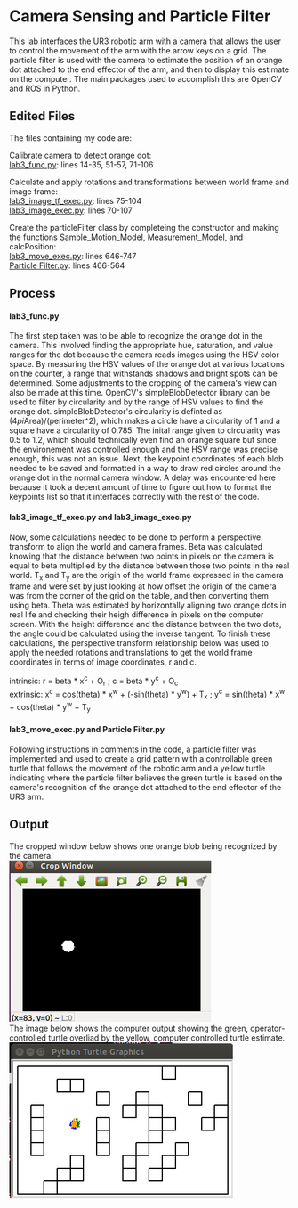 # Camera Sensing and Particle Filter
This lab interfaces the UR3 robotic arm with a camera that allows the user to control the movement of the arm with the arrow keys on a grid. The particle filter is used with 
the camera to estimate the position of an orange dot attached to the end effector of the arm, and then to display this estimate on the computer. The main packages used to accomplish 
this are OpenCV and ROS in Python.

## Edited Files
The files containing my code are:    

Calibrate camera to detect orange dot:  
[lab3_func.py](https://github.com/monk200/Robotics_with_UR3_and_Gazebo/blob/main/Camera_Sensing_and_Particle_FIlter/lab3_func.py): lines 14-35, 51-57, 71-106  
  
Calculate and apply rotations and transformations between world frame and image frame:  
[lab3_image_tf_exec.py](https://github.com/monk200/Robotics_with_UR3_and_Gazebo/blob/main/Camera_Sensing_and_Particle_FIlter/lab3_image_tf_exec.py): lines 75-104  
[lab3_image_exec.py](https://github.com/monk200/Robotics_with_UR3_and_Gazebo/blob/main/Camera_Sensing_and_Particle_FIlter/lab3_image_exec.py): lines 70-107  
  
Create the particleFilter class by completeing the constructor and making the functions Sample_Motion_Model, Measurement_Model, and calcPosition:  
[lab3_move_exec.py](https://github.com/monk200/Robotics_with_UR3_and_Gazebo/blob/main/Camera_Sensing_and_Particle_FIlter/lab3_move_exec.py): lines 646-747  
[Particle Filter.py](https://github.com/monk200/Robotics_with_UR3_and_Gazebo/blob/main/Camera_Sensing_and_Particle_FIlter/Particle%20Filter.py): lines 466-564

## Process
#### lab3_func.py
The first step taken was to be able to recognize the orange dot in the camera. This involved finding the appropriate hue, saturation, and value ranges for the dot because the 
camera reads images using the HSV color space. By measuring the HSV values of the orange dot at various locations on the counter, a range that withstands shadows and bright spots 
can be determined. Some adjustments to the cropping of the camera's view can also be made at this time. OpenCV's simpleBlobDetector library can be used to filter by circularity 
and by the range of HSV values to find the orange dot. simpleBlobDetector's circularity is definted as (4*pi*Area)/(perimeter^2), which makes a circle have a circularity of 1 and 
a square have a circularity of 0.785. The inital range given to circularity was 0.5 to 1.2, which should technically even find an orange square but since the environement was 
controlled enough and the HSV range was precise enough, this was not an issue. Next, the keypoint coordinates of each blob needed to be saved and formatted in a way to draw red 
circles around the orange dot in the normal camera window. A delay was encountered here because it took a decent amount of time to figure out how to format the keypoints list so 
that it interfaces correctly with the rest of the code.
#### lab3_image_tf_exec.py and lab3_image_exec.py
Now, some calculations needed to be done to perform a perspective transform to align the world and camera frames. Beta was calculated knowing that the distance between two points 
in pixels on the camera is equal to beta multiplied by the distance between those two points in the real world. T<sub>x</sub> and T<sub>y</sub> are the origin of the world frame 
expressed in the camera frame and were set by just looking at how offset the origin of the camera was from the corner of the grid on the table, and then converting them using beta. Theta was 
estimated by horizontally aligning two orange dots in real life and checking their heigh difference in pixels on the computer screen. With the height difference and the distance 
between the two dots, the angle could be calculated using the inverse tangent. To finish these calculations, the perspective transform relationship below was used to apply the 
needed rotations and translations to get the world frame coordinates in terms of image coordinates, r and c.  
  
intrinsic: r = beta * x<sup>c</sup> + O<sub>r</sub> ; c = beta * y<sup>c</sup> + O<sub>c</sub>  
extrinsic: x<sup>c</sup> = cos(theta) * x<sup>w</sup> + (-sin(theta) * y<sup>w</sup>) + T<sub>x</sub> ; y<sup>c</sup> = sin(theta) * x<sup>w</sup> + cos(theta) * y<sup>w</sup> + T<sub>y</sub>  
#### lab3_move_exec.py and Particle Filter.py
Following instructions in comments in the code, a particle filter was implemented and used to create a grid pattern with a controllable green turtle that follows the movement of 
the robotic arm and a yellow turtle indicating where the particle filter believes the green turtle is based on the camera's recognition of the orange dot attached to the end effector of the UR3 arm.

## Output
The cropped window below shows one orange blob being recognized by the camera.  
![Cropped Window](dot.png "Cropped Window")  
The image below shows the computer output showing the green, operator-controlled turtle overliad by the yellow, computer controlled turtle estimate.  
![Turtle](turtle.png "Turtle")

